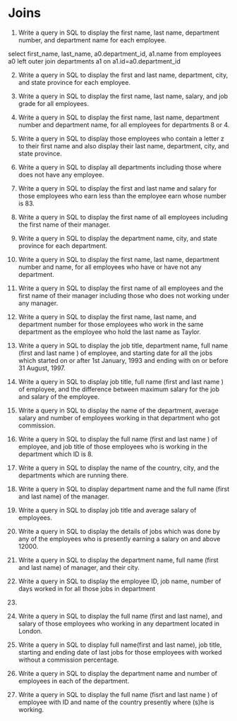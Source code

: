 # Joins

1. Write a query in SQL to display the first name, last name, department number, and department name for each employee.

  select first_name, last_name, a0.department_id, a1.name
  from employees a0
  left outer join departments a1 on a1.id=a0.department_id

2. Write a query in SQL to display the first and last name, department, city, and state province for each employee.

3. Write a query in SQL to display the first name, last name, salary, and job grade for all employees.

4. Write a query in SQL to display the first name, last name, department number and department name, for all employees
for departments 8 or 4.

5. Write a query in SQL to display those employees who contain a letter z to their first name and also display their
last name, department, city, and state province.

6. Write a query in SQL to display all departments including those where does not have any employee.

7. Write a query in SQL to display the first and last name and salary for those employees who earn less than the
employee earn whose number is 83.

8. Write a query in SQL to display the first name of all employees including the first name of their manager.

9. Write a query in SQL to display the department name, city, and state province for each department.

10. Write a query in SQL to display the first name, last name, department number and name, for all employees who have or
have not any department.

11. Write a query in SQL to display the first name of all employees and the first name of their manager including those
who does not working under any manager.

12. Write a query in SQL to display the first name, last name, and department number for those employees who work in the
same department as the employee who hold the last name as Taylor.

13. Write a query in SQL to display the job title, department name, full name (first and last name ) of employee, and
starting date for all the jobs which started on or after 1st January, 1993 and ending with on or before 31 August, 1997.

14. Write a query in SQL to display job title, full name (first and last name ) of employee, and the difference between
maximum salary for the job and salary of the employee.

15. Write a query in SQL to display the name of the department, average salary and number of employees working in that
department who got commission.

16. Write a query in SQL to display the full name (first and last name ) of employee, and job title of those employees
who is working in the department which ID is 8.

17. Write a query in SQL to display the name of the country, city, and the departments which are running there.

18. Write a query in SQL to display department name and the full name (first and last name) of the manager.

19. Write a query in SQL to display job title and average salary of employees.

20. Write a query in SQL to display the details of jobs which was done by any of the employees who is presently earning
a salary on and above 12000.

22. Write a query in SQL to display the department name, full name (first and last name) of manager, and their city.

23. Write a query in SQL to display the employee ID, job name, number of days worked in for all those jobs in department
8.

24. Write a query in SQL to display the full name (first and last name), and salary of those employees who working in
any department located in London.

25. Write a query in SQL to display full name(first and last name), job title, starting and ending date of last jobs for
those employees with worked without a commission percentage.

26. Write a query in SQL to display the department name and number of employees in each of the department.

27. Write a query in SQL to display the full name (fisrt and last name ) of employee with ID and name of the country
presently where (s)he is working.
